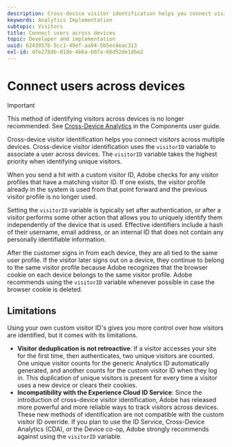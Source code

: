 ```yaml
---
description: Cross-device visitor identification helps you connect visitors across multiple devices. Cross-device visitor identification uses the visitor ID variable, s.visitorID, to associate a user across devices.
keywords: Analytics Implementation
subtopic: Visitors
title: Connect users across devices
topic: Developer and implementation
uuid: 6243957b-5cc1-49ef-aa94-5b5ec4eac313
exl-id: dfe278db-01de-4bba-b07a-66d52de1dbe2
---
```

# Connect users across devices

>[!IMPORTANT]
>
>This method of identifying visitors across devices is no longer recommended. See [Cross-Device Analytics](/help/components/cda/overview.md) in the Components user guide.

Cross-device visitor identification helps you connect visitors across multiple devices. Cross-device visitor identification uses the `visitorID` variable to associate a user across devices. The `visitorID` variable takes the highest priority when identifying unique visitors.

When you send a hit with a custom visitor ID, Adobe checks for any visitor profiles that have a matching visitor ID. If one exists, the visitor profile already in the system is used from that point forward and the previous visitor profile is no longer used.

Setting the `visitorID` variable is typically set after authentication, or after a visitor performs some other action that allows you to uniquely identify them independently of the device that is used. Effective identifiers include a hash of their username, email address, or an internal ID that does not contain any personally identifiable information.

After the customer signs in from each device, they are all tied to the same user profile. If the visitor later signs out on a device, they continue to belong to the same visitor profile because Adobe recognizes that the browser cookie on each device belongs to the same visitor profile. Adobe recommends using the `visitorID` variable whenever possible in case the browser cookie is deleted.

## Limitations

Using your own custom visitor ID's gives you more control over how visitors are identified, but it comes with its limitations.

* **Visitor deduplication is not retroactive**: If a visitor accesses your site for the first time, then authenticates, two unique visitors are counted. One unique visitor counts for the generic Analytics ID automatically generated, and another counts for the custom visitor ID when they log in. This duplication of unique visitors is present for every time a visitor uses a new device or clears their cookies.
* **Incompatibility with the Experience Cloud ID Service**: Since the introduction of cross-device visitor identification, Adobe has released more powerful and more reliable ways to track visitors across devices. These new methods of identification are not compatible with the custom visitor ID override. If you plan to use the ID Service, Cross-Device Analytics (CDA), or the Device co-op, Adobe strongly recommends against using the `visitorID` variable.
